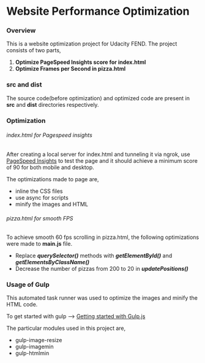 Website Performance Optimization
======================

### Overview
This is a website optimization project for Udacity FEND. The project consists of two parts,

1. **Optimize PageSpeed Insights score for index.html**
2. **Optimize Frames per Second in pizza.html**

### src and dist

The source code(before optimization) and optimized code are present in **src** and **dist** directories respectively.

### Optimization
###### index.html for Pagespeed insights
After creating a local server for index.html and tunneling it via ngrok, use [PageSpeed Insights](https://developers.google.com/speed/pagespeed/insights/) to test the page and it should achieve a minimum score of 90 for both mobile and desktop.

The optimizations made to page are,
* inline the CSS files
* use async for scripts
* minify the images and HTML


###### pizza.html for smooth FPS
To achieve smooth 60 fps scrolling in pizza.html, the following optimizations were made to **main.js** file.

* Replace ***querySelector()*** methods with ***getElementById()*** and ***getElementsByClassName()***
* Decrease the number of pizzas from 200 to 20 in ***updatePositions()***

### Usage of Gulp
This automated task runner was used to optimize the images and minify the HTML code.

To get started with gulp --> [Getting started with Gulp.js](https://css-tricks.com/gulp-for-beginners/)

The particular modules used in this project are,
* gulp-image-resize
* gulp-imagemin
* gulp-htmlmin


